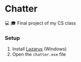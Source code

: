 # Chatter

💻 🎓 Final project of my CS class

### Setup

1) Install [Lazarus](https://www.lazarus-ide.org/) (Windows)
2) Open the `chatter.exe` file
